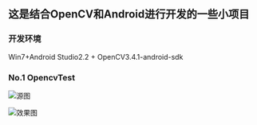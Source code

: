 ## 这是结合OpenCV和Android进行开发的一些小项目
### 开发环境
Win7+Android Studio2.2 + OpenCV3.4.1-android-sdk
### No.1 OpencvTest
![源图](./OpencvTestresult/src.png '原图')

![效果图](./OpencvTestresult/result.png '效果图')
